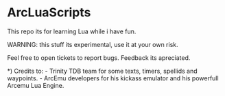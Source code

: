 # ArcLuaScripts
This repo its for learning Lua while i have fun.

WARNING: this stuff its experimental, use it at your own risk.

Feel free to open tickets to report bugs. Feedback its apreciated.


*) Credits to:
            - Trinity TDB team for some texts, timers, spellids and waypoints.
            - ArcEmu developers for his kickass emulator and his powerfull Arcemu Lua Engine.
